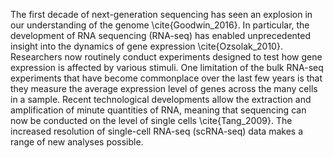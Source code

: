 The first decade of next-generation sequencing has seen an explosion in our understanding of the genome \cite{Goodwin_2016}. In particular, the development of RNA sequencing (RNA-seq) has enabled unprecedented insight into the dynamics of gene expression \cite{Ozsolak_2010}. Researchers now routinely conduct experiments designed to test how gene expression is affected by various stimuli. One limitation of the bulk RNA-seq experiments that have become commonplace over the last few years is that they measure the average expression level of genes across the many cells in a sample. Recent technological developments allow the extraction and amplification of minute quantities of RNA, meaning that sequencing can now be conducted on the level of single cells \cite{Tang_2009}. The increased resolution of single-cell RNA-seq (scRNA-seq) data makes a range of new analyses possible. 